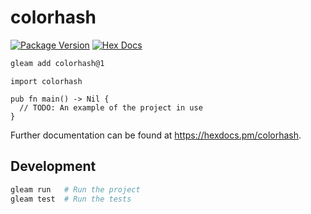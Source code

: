 # colorhash

[![Package Version](https://img.shields.io/hexpm/v/colorhash)](https://hex.pm/packages/colorhash)
[![Hex Docs](https://img.shields.io/badge/hex-docs-ffaff3)](https://hexdocs.pm/colorhash/)

```sh
gleam add colorhash@1
```
```gleam
import colorhash

pub fn main() -> Nil {
  // TODO: An example of the project in use
}
```

Further documentation can be found at <https://hexdocs.pm/colorhash>.

## Development

```sh
gleam run   # Run the project
gleam test  # Run the tests
```
